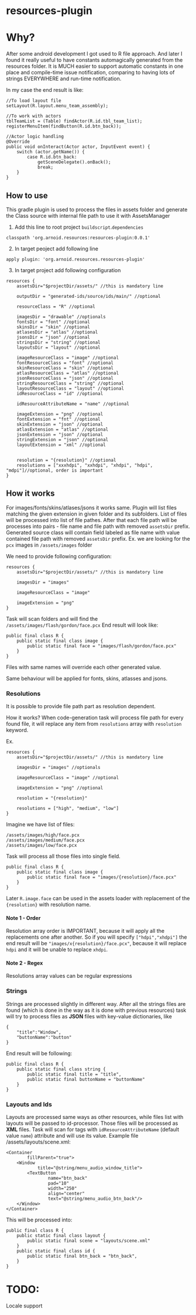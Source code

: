 # resources-plugin
# Why?

After some android development I got used to R file approach. And later I found it really useful to have constants automagically generated from the resources folder.
It is MUCH easier to support automatic constants in one place and compile-time issue notification, comparing to having lots of strings EVERYWHERE and run-time notification.

In my case the end result is like:
```
//To load layout file
setLayout(R.layout.menu_team_assembly);

//To work with actors
tblTeamList = (Table) findActor(R.id.tbl_team_list);
registerMenuItem(findButton(R.id.btn_back));

//Actor logic handling
@Override
public void onInteract(Actor actor, InputEvent event) {
    switch (actor.getName()) {
        case R.id.btn_back:
            getSceneDelegate().onBack();
            break;
    }
}

```

## How to use
This gradle plugin is used to process the files in assets folder and generate the Class source with internal file path to use it with AssetsManager
1. Add this line to root project `buildscript`.`dependencies`
```
classpath 'org.arnoid.resources:resources-plugin:0.0.1'
```
2. In target peoject add following line
```
apply plugin: 'org.arnoid.resources.resources-plugin'
```
3. In target project add following configuration
```
resources {
    assetsDir="$projectDir/assets/" //this is mandatory line

    outputDir = "generated-ids/source/ids/main/" //optional

    resourceClass = "R" //optional

    imagesDir = "drawable" //optionals
    fontsDir = "font" //optional
    skinsDir = "skin" //optional
    atlasesDir = "atlas" //optional
    jsonsDir = "json" //optional
    stringsDir = "string" //optional
    layoutsDir = "layout" //optional

    imageResourceClass = "image" //optional
    fontResourceClass = "font" //optional
    skinResourceClass = "skin" //optional
    atlasResourceClass = "atlas" //optional
    jsonResourceClass = "json" //optional
    stringResourceClass = "string" //optional
    layoutResourceClass = "layout" //optional
    idResourceClass = "id" //optional

    idResourceAttributeName = "name" //optional

    imageExtension = "png" //optional
    fontExtension = "fnt" //optional
    skinExtension = "json" //optional
    atlasExtension = "atlas" //optional
    jsonExtension = "json" //optional
    stringExtension = "json" //optional
    layoutExtension = "xml" //optional


    resolution = "{resolution}" //optional
    resolutions = ["xxxhdpi", "xxhdpi", "xhdpi", "hdpi", "mdpi"]//optional, order is important
}
```

## How it works
For images/fonts/skins/atlases/jsons it works same. Plugin will list files matching the given extension in given folder and its subfolders.
List of files will be processed into list of file pathes. After that each file path will be processes into pairs - file name and file path with removed `assetsDir` prefix.
Generated source class will contain field labeled as file name with value contained file path with removed `assetsDir` prefix.
Ex. we are looking for the `pcx` images in `/assets/images` folder

We need to provide following configuration:
```
resources {
    assetsDir="$projectDir/assets/" //this is mandatory line

    imagesDir = "images"

    imageResourceClass = "image"

    imageExtension = "png"
}
```
Task will scan folders and will find the `/assets/images/flash/gordon/face.pcx`
End result will look like:
```
public final class R {
    public static final class image {
        public static final face = "images/flash/gordon/face.pcx"
    }
}
```

Files with same names will override each other generated value.

Same behaviour will be applied for fonts, skins, atlasses and jsons.

### Resolutions

It is possible to provide file path part as resolution dependent.

How it works? When code-generation task will process file path for every found file, it will replace any item from `resolutions` array with `resolution` keyword.

Ex.
```
resources {
    assetsDir="$projectDir/assets/" //this is mandatory line

    imagesDir = "images" //optionals

    imageResourceClass = "image" //optional

    imageExtension = "png" //optional

    resolution = "{resolution}"

    resolutions = ["high", "medium", "low"]
}
```

Imagine we have list of files:
```
/assets/images/high/face.pcx
/assets/images/medium/face.pcx
/assets/images/low/face.pcx
```

Task will process all those files into single field.
```
public final class R {
    public static final class image {
        public static final face = "images/{resolution}/face.pcx"
    }
}
```

Later `R.image.face` can be used in the assets loader with replacement of the `{resolution}` with resolution name.
#### Note 1 - Order
Resolution array order is IMPORTANT, because it will apply all the replacements one after another. So if you will specify `["hdpi","xhdpi"]` the end result will be `"images/x{resolution}/face.pcx"`, because it will replace `hdpi` and it will be unable to replace `xhdpi`.
#### Note 2 - Regex
Resolutions array values can be regular expressions

### Strings
Strings are processed slightly in different way. After all the strings files are found (which is done in the way as it is done with previous resources) task will try to process files as **JSON** files with key-value dictionaries, like
```
{
    "title":"Window",
    "buttonName":"button"
}
```

End result will be following:

```
public final class R {
    public static final class string {
        public static final title = "title",
        public static final buttonName = "buttonName"
    }
}
```

### Layouts and Ids
Layouts are processed same ways as other resources, while files list with layouts will be passed to id-processor. Those files will be processed as **XML** files.
Task will scan for tags with `idResourceAttributeName` (default value `name`) attribute and will use its value.
Example file /assets/layouts/scene.xml:
```
<Container
        fillParent="true">
    <Window
            title="@string/menu_audio_window_title">
        <TextButton
                name="btn_back"
                pad="10"
                width="250"
                align="center"
                text="@string/menu_audio_btn_back"/>
    </Window>
</Container>
```

This will be processed into:
```
public final class R {
    public static final class layout {
        public static final scene = "layouts/scene.xml"
    }
    public static final class id {
        public static final btn_back = "btn_back",
    }
}
```

# TODO:
Locale support